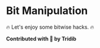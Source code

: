 # Bit Manipulation


:fire: Let's enjoy some bitwise hacks. :fire:

******Contributed with :blue_heart: by Tridib******
